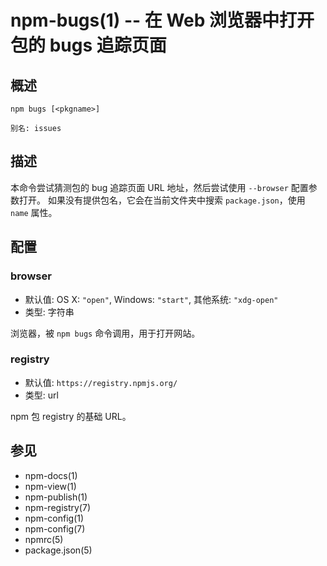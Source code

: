 npm-bugs(1) -- 在 Web 浏览器中打开包的 bugs 追踪页面
========================================================

## 概述

    npm bugs [<pkgname>]

    别名: issues

## 描述

本命令尝试猜测包的 bug 追踪页面 URL 地址，然后尝试使用 `--browser` 配置参数打开。
如果没有提供包名，它会在当前文件夹中搜索 `package.json`，使用 `name` 属性。

## 配置

### browser

* 默认值: OS X: `"open"`, Windows: `"start"`, 其他系统: `"xdg-open"`
* 类型: 字符串

浏览器，被 `npm bugs` 命令调用，用于打开网站。

### registry

* 默认值: `https://registry.npmjs.org/`
* 类型: url

npm 包 registry 的基础 URL。

## 参见

* npm-docs(1)
* npm-view(1)
* npm-publish(1)
* npm-registry(7)
* npm-config(1)
* npm-config(7)
* npmrc(5)
* package.json(5)
